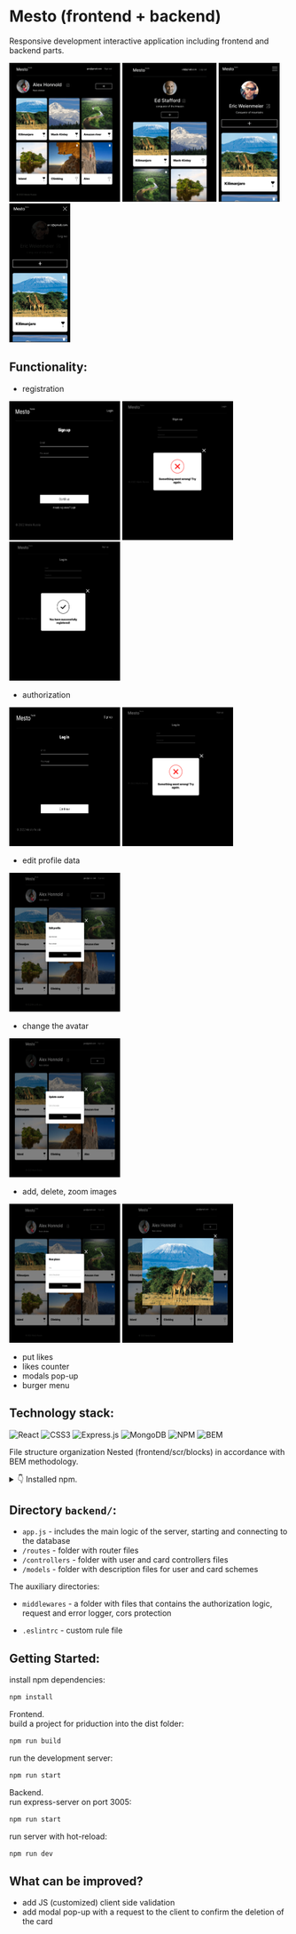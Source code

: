 # Mesto (frontend + backend)

Responsive development interactive application including frontend and backend parts.
<div align="left">
    <img src="https://github.com/lifein2020/mesto-front-back/raw/main/frontend/src/images/main.png" width="200" height="250"/> 
    <img src="https://github.com/lifein2020/mesto-front-back/raw/main/frontend/src/images/tablet.png" width="170" height="250"/> 
    <img src="https://github.com/lifein2020/mesto-front-back/raw/main/frontend/src/images/mobile1.png" width="110" height="250"/> 
    <img src="https://github.com/lifein2020/mesto-front-back/raw/main/frontend/src/images/mobile2.png" width="110" height="250"/>
</div>

## Functionality:
* registration
<div align="left">
    <img src="https://github.com/lifein2020/mesto-front-back/raw/main/frontend/src/images/signup.png" width="200" height="250"/>
    <img src="https://github.com/lifein2020/mesto-front-back/raw/main/frontend/src/images/signup_wrong.png" width="200" height="250"/>
    <img src="https://github.com/lifein2020/mesto-front-back/raw/main/frontend/src/images/signup_sucs.png" width="200" height="250"/>
</div>

* authorization
<div align="left">
    <img src="https://github.com/lifein2020/mesto-front-back/raw/main/frontend/src/images/login.png" width="200" height="250"/> 
    <img src="https://github.com/lifein2020/mesto-front-back/raw/main/frontend/src/images/login_wrong.png" width="200" height="250"/> 
</div>

* edit profile data
<img src="https://github.com/lifein2020/mesto-front-back/raw/main/frontend/src/images/edit.png" width="200" height="250"/> 

* change the avatar
<img src="https://github.com/lifein2020/mesto-front-back/raw/main/frontend/src/images/avatar.png" width="200" height="250"/> 

* add, delete, zoom images
<div align="left">
    <img src="https://github.com/lifein2020/mesto-front-back/raw/main/frontend/src/images/place.png" width="200" height="250"/> 
    <img src="https://github.com/lifein2020/mesto-front-back/raw/main/frontend/src/images/zoom.png" width="200" height="250"/> 
</div>

* put likes
* likes counter
* modals pop-up 
* burger menu

## Technology stack:

![React](https://img.shields.io/badge/react-%2320232a.svg?style=for-the-badge&logo=react&logoColor=%2361DAFB)
![CSS3](https://img.shields.io/badge/css-%231572B6.svg?style=for-the-badge&logo=css3&logoColor=white)
![Express.js](https://img.shields.io/badge/express.js-%23404d59.svg?style=for-the-badge&logo=express&logoColor=%2361DAFB)
![MongoDB](https://img.shields.io/badge/MongoDB-%234ea94b.svg?style=for-the-badge&logo=mongodb&logoColor=white)
![NPM](https://img.shields.io/badge/NPM-%23000000.svg?style=for-the-badge&logo=npm&logoColor=white)
![BEM](https://img.shields.io/badge/BEM-ffcd00.svg?style=for-the-badge&logo=bem&logoColor=white)

File structure organization Nested (frontend/scr/blocks) in accordance with BEM methodology.

<details>
<summary>👇 Installed npm.</summary>
    <hr>

install express.js:
```bash
npm install express
```

install [Mongoose](https://www.npmjs.com/package/mongoose) is a MongoDB object modeling tool designed to work in an asynchronous environment:
```bash
npm i mongoose
```

so that the server is restarted when the project files are changed:
```bash
npm install nodemon -D
```

to include the [Joi](https://joi.dev/api/) validation as a middleware, [celebrate](https://github.com/arb/celebrate) library is used:
```bash
npm i celebrate
```

[dotenv](https://www.npmjs.com/package/dotenv) for loading .env file in Node.js:
```bash
npm install dotenv
```

instal a library of string validators and sanitizers [validator](https://www.npmjs.com/package/validator):
```bash
npm i validator
```

an implementation of JSON Web Tokens:
```bash
npm install jsonwebtoken
```

instal [CORS](https://www.npmjs.com/package/cors) is a node.js package for providing a Connect/Express middleware that can be used to enable CORS with various options:
```bash
npm install cors
```

logs assembly using logging library [Winston](https://www.npmjs.com/package/winston):
``` bash
npm install winston --save
npm install winston express-winston
```

instal [ESLint](https://www.npmjs.com/package/eslint) is a tool for identifying and reporting on patterns found in ECMAScript/JavaScript code:
``` bash
npm init @eslint/config
```

to make the linter work according to the rules of the Airbnb style guide:
``` bash
npm i eslint-config-airbnb-base
npm i eslint-plugin-import
```

</details>

## Directory `backend/`:
- `app.js` - includes the main logic of the server, starting and connecting to the database
- `/routes` - folder with router files
- `/controllers` - folder with user and card controllers files
- `/models` - folder with description files for user and card schemes

The auxiliary directories:
- `middlewares` - a folder with files that contains the authorization logic, request and error logger, cors protection

- `.eslintrc` - custom rule file

## Getting Started:
install npm dependencies:
```bash
npm install
```
Frontend. \
build a project for priduction into the dist folder:
```bash
npm run build
```

run the development server:
```bash
npm run start
```

Backend. \
run express-server on port 3005:
```bash
npm run start
```

run server with hot-reload:
```bash
npm run dev
```

<!-- [http://localhost:3000](http://localhost:3000) will be open on your browser to see the result. -->

<!-- ![Main page](https://github.com/lifein2020/mesto-front-back/raw/main/frontend/src/images/main.png) -->

## What can be improved?

* add JS (customized) client side validation
* add modal pop-up with a request to the client to confirm the deletion of the card